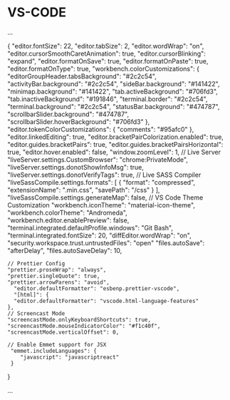 # VS-CODE

...

{
    "editor.fontSize": 22,
    "editor.tabSize": 2,
    "editor.wordWrap": "on",
    "editor.cursorSmoothCaretAnimation": true,
    "editor.cursorBlinking": "expand",
    "editor.formatOnSave": true,
    "editor.formatOnPaste": true,
    "editor.formatOnType": true,
    "workbench.colorCustomizations": {
      "editorGroupHeader.tabsBackground": "#2c2c54",
      "activityBar.background": "#2c2c54",
      "sideBar.background": "#141422",
      "minimap.background": "#141422",
      "tab.activeBackground": "#706fd3",
      "tab.inactiveBackground": "#191846",
      "terminal.border": "#2c2c54",
      "terminal.background": "#2c2c54",
      "statusBar.background": "#474787",
      "scrollbarSlider.background": "#474787",
      "scrollbarSlider.hoverBackground": "#706fd3"
    },
    "editor.tokenColorCustomizations": {
      "comments": "#95afc0"
    },
    "editor.linkedEditing": true,
    "editor.bracketPairColorization.enabled": true,
    "editor.guides.bracketPairs": true,
    "editor.guides.bracketPairsHorizontal": true,
    "editor.hover.enabled": false,
    "window.zoomLevel": 1,
    // Live Server 
    "liveServer.settings.CustomBrowser": "chrome:PrivateMode",
    "liveServer.settings.donotShowInfoMsg": true,
    "liveServer.settings.donotVerifyTags": true,
    // Live SASS Compiler
    "liveSassCompile.settings.formats": [
      {
        "format": "compressed",
        "extensionName": ".min.css",
        "savePath": "/css"
      }
    ],
    "liveSassCompile.settings.generateMap": false,
    // VS Code Theme Customization
    "workbench.iconTheme": "material-icon-theme",
    "workbench.colorTheme": "Andromeda",
    "workbench.editor.enablePreview": false,
    "terminal.integrated.defaultProfile.windows": "Git Bash",
    "terminal.integrated.fontSize": 20,
    "diffEditor.wordWrap": "on",
    "security.workspace.trust.untrustedFiles": "open"
    "files.autoSave": "afterDelay",
    "files.autoSaveDelay": 10,
    
    // Prettier Config
    "prettier.proseWrap": "always",
    "prettier.singleQuote": true,
    "prettier.arrowParens": "avoid",
      "editor.defaultFormatter": "esbenp.prettier-vscode",
      "[html]": {
      "editor.defaultFormatter": "vscode.html-language-features"
    },
    // Screencast Mode
    "screencastMode.onlyKeyboardShortcuts": true,
    "screencastMode.mouseIndicatorColor": "#f1c40f",
    "screencastMode.verticalOffset": 0,
  
    // Enable Emmet support for JSX
     "emmet.includeLanguages": {
        "javascript": "javascriptreact"
     }
  }

...
